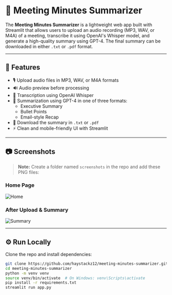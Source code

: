 # 📝 Meeting Minutes Summarizer

The **Meeting Minutes Summarizer** is a lightweight web app built with Streamlit that allows users to upload an audio recording (MP3, WAV, or M4A) of a meeting, transcribe it using OpenAI's Whisper model, and generate a high-quality summary using GPT-4. The final summary can be downloaded in either `.txt` or `.pdf` format.

---

## 🚀 Features

- 🎙 Upload audio files in MP3, WAV, or M4A formats
- 🔊 Audio preview before processing
- 🧠 Transcription using OpenAI Whisper
- 📝 Summarization using GPT-4 in one of three formats:
  - Executive Summary
  - Bullet Points
  - Email-style Recap
- 💾 Download the summary in `.txt` or `.pdf`
- ⚡ Clean and mobile-friendly UI with Streamlit

---

## 📷 Screenshots

> **Note:** Create a folder named `screenshots` in the repo and add these PNG files:

### Home Page  
![Home](screenshots/home.png)

### After Upload & Summary  
![Summary](screenshots/summary.png)

---

## ⚙️ Run Locally

Clone the repo and install dependencies:

```bash
git clone https://github.com/haystackz12/meeting-minutes-summarizer.git
cd meeting-minutes-summarizer
python -m venv venv
source venv/bin/activate  # On Windows: venv\Scripts\activate
pip install -r requirements.txt
streamlit run app.py

